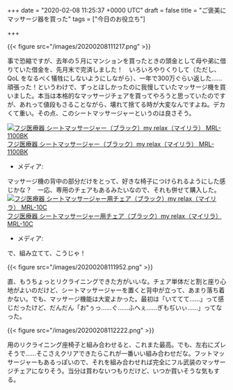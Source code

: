 
+++
date = "2020-02-08 11:25:37 +0000 UTC"
draft = false
title = "ご褒美にマッサージ器を買った"
tags = ["今日のお役立ち"]

+++


{{< figure src="/images/20200208111217.png"  >}}

事で恐縮ですが、去年の５月にマンションを買ったときの頭金として母や弟に借りていた借金を、先月末で完済しました！　いろいろやりくりして（ただし、QoL をなるべく犠牲にしないようにしながら）、一年で300万ぐらい返した……頑張った！というわけで、ずっとほしかったのに我慢していたマッサージ機を買いました。本当は本格的なマッサージチェアを買ってやろうと思っていたのですが、あれって値段もさることながら、壊れて捨てる時が大変なんですよね。デカくて重い。その点、このシートマッサージャーというのは良さそう。<div class="hatena-asin-detail"><a href="https://www.amazon.co.jp/exec/obidos/ASIN/B01MRG32UH/bestylesnet-22/"><img src="https://images-fe.ssl-images-amazon.com/images/I/31%2B2zYFhfjL._SL160_.jpg" class="hatena-asin-detail-image" alt="フジ医療器 シートマッサージャー（ブラック）my relax（マイリラ） MRL-1100BK" title="フジ医療器 シートマッサージャー（ブラック）my relax（マイリラ） MRL-1100BK"/></a><div class="hatena-asin-detail-info"><a href="https://www.amazon.co.jp/exec/obidos/ASIN/B01MRG32UH/bestylesnet-22/">フジ医療器 シートマッサージャー（ブラック）my relax（マイリラ） MRL-1100BK</a><ul><li><span class="hatena-asin-detail-label">メディア:</span></li></ul></div><div class="hatena-asin-detail-foot"></div></div>マッサージ機の背中の部分だけをとって、好きな椅子につけられるようにした感じかな？　一応、専用のチェアもあるみたいなので、それも併せて購入した。<div class="hatena-asin-detail"><a href="https://www.amazon.co.jp/exec/obidos/ASIN/B019MOL3R8/bestylesnet-22/"><img src="https://images-fe.ssl-images-amazon.com/images/I/41X3a1hAt0L._SL160_.jpg" class="hatena-asin-detail-image" alt="フジ医療器 シートマッサージャー用チェア（ブラック）my relax（マイリラ） MRL-10C" title="フジ医療器 シートマッサージャー用チェア（ブラック）my relax（マイリラ） MRL-10C"/></a><div class="hatena-asin-detail-info"><a href="https://www.amazon.co.jp/exec/obidos/ASIN/B019MOL3R8/bestylesnet-22/">フジ医療器 シートマッサージャー用チェア（ブラック）my relax（マイリラ） MRL-10C</a><ul><li><span class="hatena-asin-detail-label">メディア:</span></li></ul></div><div class="hatena-asin-detail-foot"></div></div>で、組み立てて、こうじゃ！

{{< figure src="/images/20200208111952.png"  >}}

直、もうちょっとリクライニングできた方がいいな。チェア単体だと割と座り心地がよいのだけど、シートマッサージャーを置くと背中が立って、あまり落ち着かない。でも、マッサージ機能は大変よかった。最初は「いててて……」って感じだったけど、だんだん「お"ぅっ……ぐ……ふへぇ……ぎもぢいぃ……」ってなった。

{{< figure src="/images/20200208112222.png"  >}}

用のリクライニング座椅子と組み合わせると、これまた最高。でも、左右にズレそうで……そこさえクリアできたらこれが一番いい組み合わせだな。フットマッサージャーもあるっぽいので、それを組み合わせれば完全にフル武装のマッサージチェアになりそう。当分は買わないつもりだけど、いつか買いそうな気もする。



